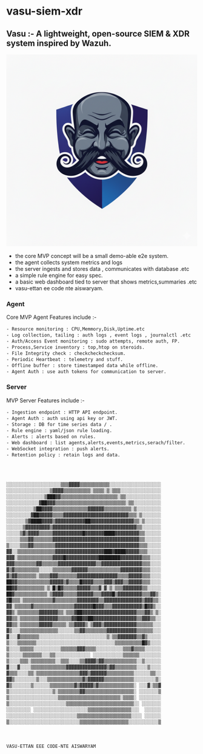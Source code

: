 # vasu-siem-xdr
Vasu :- A lightweight, open-source SIEM &amp; XDR system inspired by Wazuh.
-----------------

![Logo - Smiling](/docs/images/vasu_smile.png)

- the core MVP concept will be a small demo-able e2e system.
- the agent collects system metrics and logs 
- the server ingests and stores data , communicates with database .etc
- a simple rule engine for easy spec.
- a basic web dashboard tied to server that shows metrics,summaries .etc
- vasu-ettan ee code nte aiswaryam.


### Agent

Core MVP Agent Features include :-

    - Resource monitoring : CPU,Memmory,Disk,Uptime.etc
    - Log collection, tailing : auth logs , event logs , journalctl .etc
    - Auth/Access Event monitoring : sudo attempts, remote auth, FP.
    - Process,Service inventory : top,htop on steroids.
    - File Integrity check : checkcheckchecksum.
    - Periodic Heartbeat : telemetry and stuff.
    - Offline buffer : store timestamped data while offline.
    - Agent Auth : use auth tokens for communication to server.

### Server

MVP Server Features include :-

    - Ingestion endpoint : HTTP API endpoint.
    - Agent Auth : auth using api key or JWT.
    - Storage : DB for time series data / .
    - Rule engine : yaml/json rule loading.
    - Alerts : alerts based on rules.
    - Web dashboard : list agents,alerts,events,metrics,serach/filter.
    - WebSocket integration : push alerts.
    - Retention policy : retain logs and data.



```



░░░░░░░░░░░░░░░░░░░░▒▒▒▓▓▓▓▒▒▒▒▒▒▒▒▒▒▒░░░░░░░░░░░░░░░░░░░
░░░░░░░░░░░░░░░░▒▓▓▓▓▒▒▒▒▒▒▒▒▒▒░▒▒▒▒░▒░▒▒▒░░░░░░░░░░░░░░░
░░░░░░░░░░░░░░▒███▓▓▒▒▒▒▒▒▒▒▒▒▒▒▒▒▒▒▒▒▒▒▒░▒▒░░░░░░░░░░░░░
░░░░░░░░░░░░▓██▓▓▓▒▒▒▒▒▒▒▒▒▒▒▒▒▒▒▒▒▒▒▒▒▒▒▒▒▒░▒▒░░░░░░░░░░
░░░░░░░░░░▒██▓▓▓▓▒▒▒▒▒▒▒▒▒▒▒▒▒▓▓▓▓▓▓▒▒▒▒▒▒▒▒▒▒░▒░░░░░░░░░
░░░░░░░░░▓██▓▓▓▓▓▒▒▒▒▓▓▓▓▓▓▓▓▓▓▓▓▓▓▓▓▓▓▓▓▓▓▓▓▒▒▒░▒░░░░░░░
░░░░░░░▒▓████▓▓▓▓▒▓▓▓▓▓▓▓▓▓▓▓██▓▓▓▓▓▓▓▓▓▓▓▓▓▓▓▓▒▒░▒░░░░░░
░░░░░░▒▓▓▓▓▓▓▓▓▓▒▓▓▓▓▓▓▓▓▓▓▓▓▓▓▓▓▓▓▓▓▓▓▓▓▓▓▓▓▓▓▓▒▒░░░░░░░
░░░░░▒▓▒▓▓▓▓▒▒▒▒▒▓▓▓▓▓▓▓▓▓▓▓█▓▓▓▓▓▓▓████▓▓▓▓▓▓▓▓▓▒▒░░░░░░
░░░░░▒▒▒▓▓▒▒▒▒▒▒▒▓▓▓▓▓▓▓▓▓▓▓▓▓▓▓▓▓▓▓▓▓▓▓▓▓▓▓▓▓▓▓▓▒▒░░░░░░
▒░░░░▒▒▒▓▓▒▒▒▒▒▒▒▒▓▓▓▓▓▓▓▓▓▓▓▓▓▓▓▓▓▓▓▓▓▓▓▓▓▓▓▓▓▓▓▒▒▒░░░░░
▓▓░░▒▒▒▒▒▒▒▒▒▒▒▒▒▒▓▓▓▓▓▓▓▓▓▓▓▓▓▓▓▓▓▓███▓████▓▓▓▓▓▒▒▒░░░░░
▓▓▓░▒▒▒▒▒▒▒▒▒▒▒▒▒▓▓▓▓█▓▓▓▓▓▓▓▓▓▓▓▓████████▓▓▓▓▓▓▓▓▒▒▒░░░░
▓▓▓▒▒▒▒▒▒▒▒▓▓▒▒▒▒▒▒▓▓▓▓▓▓▓▓▓▓▓▓▓▓▒▒▓▓▓▓▓▓▓▓▓▓▓▓▓▓▓▒▒▒░░░░
▓▒▓▒▒▒▒▒▒▒▒▒░░░░░▒▒▒▒▒▒▒▓▓▓▓▓▓▒▒▒▒▒▒▒▒▒▒▒▒▓▓▓▓▓▓▓▓▒▒▒░░░░
▓▒▓▓▒▒▒▒▒▒▒░▒▒▒▒▓▓▓▒▒▒▒▒▒▒▓▓▓▓▓▓▓▓▓▓▓▓▓▓▓▒▒▒▒▓▓▓▓▓▒▒▒░░░░
██▓▓▒▒▒▒▒▒▒▒▒▒▒▒▓▓▓▓▓▒▓▒▒▒▒█▓▓▓▓▒▒▒▒▓▓▓▒▓▓▓▒▒▓▓▓▓▓▒▒▒░░░░
██▓▓▒▒▒▒▒▒▒▒▒▒░▒░█▒█▓▒▒▒▒▒▓▓▓▓▓▒▒▒▓░▓░▒░▒▒▒▓▓▓▓▓▓▓▒▒░░░░░
██▓▒▒▒▒▒▒▒▒▒▒▒▒░▒▓▓▓▓▒▒▒▒▒▓▓▓▓▓▓▒▒▒▓▓▓▓█▒▓▓▓▓▓▓▓▓▓▒▒▒▓▓▒░
▓█▒▒▒░▒▒▒▒▒▒▒▒▒▒▒▓▒▒▒▒▒▒▒▒▓▓▓▓▓▓▓▓▒▒▓▓▓▓▓▓▓▓▓▓▓▓▓▓▒▓▓▓▒▒░
▓▓░▒▒▒▒▒▒▓▒▒▒▒▒▒▒▒▒▒▒▒▒▒▒▓▓▓▓▓▓▓█▓▓▓▒▒▒▓▓▓▓▓▓▓▓▓▓▓▒█▓▓▒░░
▓▓▒░▒▒▒▒▒▒▒▒▓▓▓▓▓▓▓▒▒░▒▒▒▓██▓▓▓▓▓▓▓▓▓▓▓▓▓▓▓▓▓▓▓▓▒▒▒▓▓▒░▒░
▓▓▒▒░▒▒▒▒▒▒▒▓▓▓▓▓▓▓▒▒▒▒▒▓▓██▓▓██▓▓▓▓▓▓▓▓▓▓▓▓▓▓▓▓▒▒▓▓▓▒▒░░
▓▓▒▒░▒▒▒▒▒▒▒▓▓▓▓▓▒▒▒▒▒░▒▒▓▓▓▓▒░▒▓▓▓▒▓▓▓▓▓▓▓▓▓▓▓▓▒▒▒▒▒▒░░░
▓▒░░░▒▒▒▒▒▒▒▒▒▒▒▒▒▒░░░░░░▒▒▓▓▒▒▒▒▒▒▒▒▓▓▓▓▓▓▓▓▓▓▓▒▒▒▒▒▒░░░
▓░░░▓▒▒▒▒▒▒▒░░░░░░░░░░░░░░░░░░░░░░░░░▒░▒▒▓▓▓▓▓▓▓▒▒▓▒░░░░░
▒░░░▒▒▒▒▒▒▒░░░░░░░░░░░░░░░░░░░░░░░░░░░░░▒▒▒▒▒▒▒▒▒▒█▓▒░░░░
▒░░░░▒▒▒▒▒░░░░░░░░░░▒▒▒▒▒▒▓▓▓▒▒▒▒░░░░░░░░░░▒▒▒▓▒▒▒▒░░░░░░
▒░░░░░▒▒▒▒▒▒▒░░░▒▒░░░░░░░░░░░░░ ░░░░░░░░░░░▒▒▒▒▒▒░░░░░░░░
▒░░░░▒▒▒░▒▒▒▒▒▒▒▒▒░░▒▒▒░░░░▒▒▓▓▓▓▒▓▓▒▒▒▒▒▒▒▒▒▒▒▒░░▒░░░░░░
▓░░░▓░░░░▒▒▒▒▒▒▒▒▒▒▒▒▒▓▓▓▓▓▓▓▓▓▓▓▓▓▓▓▒▓▓▒▒▒▒▒▒▒▒░░░░▒░░░░
▓▒▒▒░░░░▒▒░▒▒▒▒▒▒▒▒▒▒▒▒▒▒▒▒▓▓▓▒▓▓▓▓▓▓▒▒▒▒▒▒▒▒▒▒░░░░░░▒▒░░
▓▓▒░░░░░░░░▒░░░▒▒▒▒▒▒▒▒▒▒▒▒▒▓▒▓▓▓▓▓▓▒▒▒▒▒▒▒▒▒▒▒░░░░░░░░▒░
▓▒░░░░░░░▒░░░░░░▒▒▒▒▒▒▒▒▒▓▒▓▓▓▓▓▒▓▒▒▒▒▒▒▒▒▒▒▒▒▒░ ░░░▓░▒▒▓
▒░░░░░░░░░░░░░░░░▒░▒▒▒▒▒▒▒▒▓▓▒▒▒▒▒▒▒▒▒▒▒▒▒▒▒▒▒▒░ ░░░░░░░▒
▒░░░░░░░░░░░░░░░░░░▒▒▒▒▒▒▒▒▒▒▒▒▒▒▒▒▒▒▒▒▒▒▒░▒▒▒▒░ ░░░░░░░░
▒░░░░░░░░░░░░░░░░░░░░░▒▒▒▒▒▒▒▒▒▒▒▒▒▒▒▒▒▒▒▒▒▒▒▒▒░░ ░░░░░░░
░░░░░░░░░ ░░░░░░░░░░░░░░░░░░░░▒▒▒▒▒▒▒▒▒▒▒▒▒▒▒▒░░░  ░░░░░░
░░░░░░░░░░░░░░░░░░░░░░░░░░▒▒▒▒▒▒▒▒▒▒▒▒▒▒▒▒▒▒▒▒░░░░ ░░░░░░
▒░░░░░░░░░░░░░░░░░░░░░░░░░░▒▒▒▒▒▒▒▒▒▒▒▒▒▒▒▒▒▒░░░░░░░░░░░▒



VASU-ETTAN EEE CODE-NTE AISWARYAM                                 


```